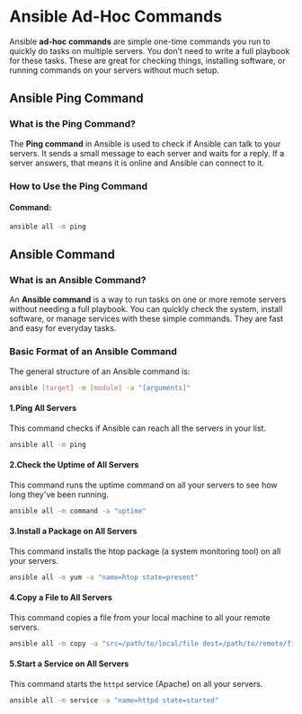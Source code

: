 # Ansible Ad-Hoc Commands

Ansible **ad-hoc commands** are simple one-time commands you run to quickly do tasks on multiple servers. You don’t need to write a full playbook for these tasks. These are great for checking things, installing software, or running commands on your servers without much setup.

## Ansible Ping Command

### What is the Ping Command?

The **Ping command** in Ansible is used to check if Ansible can talk to your servers. It sends a small message to each server and waits for a reply. If a server answers, that means it is online and Ansible can connect to it.

### How to Use the Ping Command

#### Command:
```bash
ansible all -m ping
```


## Ansible Command

### What is an Ansible Command?

An **Ansible command** is a way to run tasks on one or more remote servers without needing a full playbook. You can quickly check the system, install software, or manage services with these simple commands. They are fast and easy for everyday tasks.

### Basic Format of an Ansible Command

The general structure of an Ansible command is:

```bash
ansible [target] -m [module] -a "[arguments]"
```
#### 1.Ping All Servers

This command checks if Ansible can reach all the servers in your list.

```bash
ansible all -m ping
```

#### 2.Check the Uptime of All Servers

This command runs the uptime command on all your servers to see how long they've been running.
```bash
ansible all -m command -a "uptime"
```

#### 3.Install a Package on All Servers

This command installs the htop package (a system monitoring tool) on all your servers.
```bash
ansible all -m yum -a "name=htop state=present"
```
#### 4.Copy a File to All Servers

This command copies a file from your local machine to all your remote servers.
```bash
ansible all -m copy -a "src=/path/to/local/file dest=/path/to/remote/file"
```
#### 5.Start a Service on All Servers

This command starts the `httpd` service (Apache) on all your servers.
```bash
ansible all -m service -a "name=httpd state=started"
```
